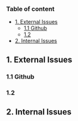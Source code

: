 ### Table of content
- [1. External Issues](#1-external-issues)
  - [1.1 Github](#11-github)
  - [1.2](#12)
- [2. Internal Issues](#2-internal-issues)



## 1. External Issues

### 1.1 Github

### 1.2

## 2. Internal Issues